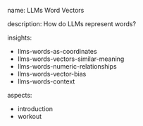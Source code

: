 name: LLMs Word Vectors

description: How do LLMs represent words?

insights:
  - llms-words-as-coordinates
  - llms-words-vectors-similar-meaning
  - llms-words-numeric-relationships
  - llms-words-vector-bias
  - llms-words-context

aspects:
  - introduction
  - workout
